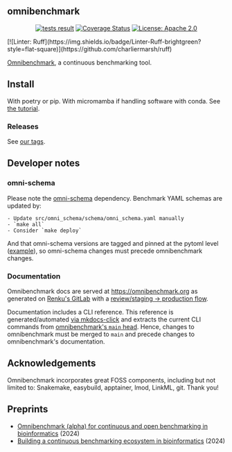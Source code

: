 ## omnibenchmark

<p align="center">
<a href="https://github.com/omnibenchmark/omnibenchmark/tree/refs/heads/main"><img alt="tests result" src="https://github.com/omnibenchmark/omnibenchmark/workflows/Tests/badge.svg?branch=main"></a>
<a href="https://github.com/omnibenchmark/omnibenchmark"><img alt="Coverage Status" src="./reports/coverage.svg"></a>
<a href="https://github.com/omnibenchmark/omnibenchmark/blob/main/LICENSE"><img alt="License: Apache 2.0" src="https://img.shields.io/badge/License-Apache_2.0-blue.svg"></a>
</p>
[![Linter: Ruff](https://img.shields.io/badge/Linter-Ruff-brightgreen?style=flat-square)](https://github.com/charliermarsh/ruff)

[Omnibenchmark](https://omnibenchmark.org), a continuous benchmarking tool.

## Install

With poetry or pip. With micromamba if handling software with conda. See [the tutorial](https://omnibenchmark.org/tutorial/).

### Releases

See [our tags](https://github.com/omnibenchmark/omnibenchmark/tags).

## Developer notes

### omni-schema

Please note the [omni-schema](https://github.com/omnibenchmark/omni-schema) dependency. Benchmark YAML schemas are updated by:

```
- Update src/omni_schema/schema/omni_schema.yaml manually
- `make all`
- Consider `make deploy`
```

And that omni-schema versions are tagged and pinned at the pytoml level ([example](https://github.com/omnibenchmark/omnibenchmark/blob/2ce768bb2cfb693f3e555f751979093964eef63b/pyproject.toml#L38)), so omni-schema changes must precede omnibenchmark changes.

### Documentation

Omnibenchmark docs are served at https://omnibenchmark.org as generated on [Renku's GitLab](https://gitlab.renkulab.io/omnibenchmark/omni_site) with a [review/staging -> production flow](https://gitlab.renkulab.io/omnibenchmark/omni_site/-/blob/master/.gitlab-ci.yml?ref_type=heads).

Documentation includes a CLI reference. This reference is generated/automated [via mkdocs-click](https://gitlab.renkulab.io/omnibenchmark/omni_site/-/blob/master/docs/reference.md?ref_type=heads) and extracts the current CLI commands from [omnibenchmark's `main` head](https://gitlab.renkulab.io/omnibenchmark/omni_site/-/blob/master/requirements.txt?ref_type=heads#L7). Hence, changes to omnibenchmark must be merged to `main` and precede changes to omnibenchmark's documentation.

## Acknowledgements

Omnibenchmark incorporates great FOSS components, including but not limited to: Snakemake, easybuild, apptainer, lmod, LinkML, git. Thank you!

## Preprints

- [Omnibenchmark (alpha) for continuous and open benchmarking in bioinformatics](https://arxiv.org/abs/2409.17038) (2024)
- [Building a continuous benchmarking ecosystem in bioinformatics](https://arxiv.org/abs/2409.15472) (2024)
